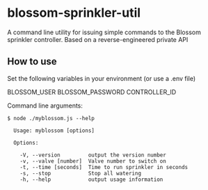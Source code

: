 # blossom-sprinkler-util
A command line utility for issuing simple commands to the Blossom sprinkler controller. Based on a reverse-engineered private API

## How to use
Set the following variables in your environment (or use a .env file)

BLOSSOM_USER
BLOSSOM_PASSWORD
CONTROLLER_ID

Command line arguments:

```
$ node ./myblossom.js --help

  Usage: myblossom [options]

  Options:

    -V, --version         output the version number
    -v, --valve [number]  Valve number to switch on
    -t, --time [seconds]  Time to run sprinkler in seconds
    -s, --stop            Stop all watering
    -h, --help            output usage information
```
